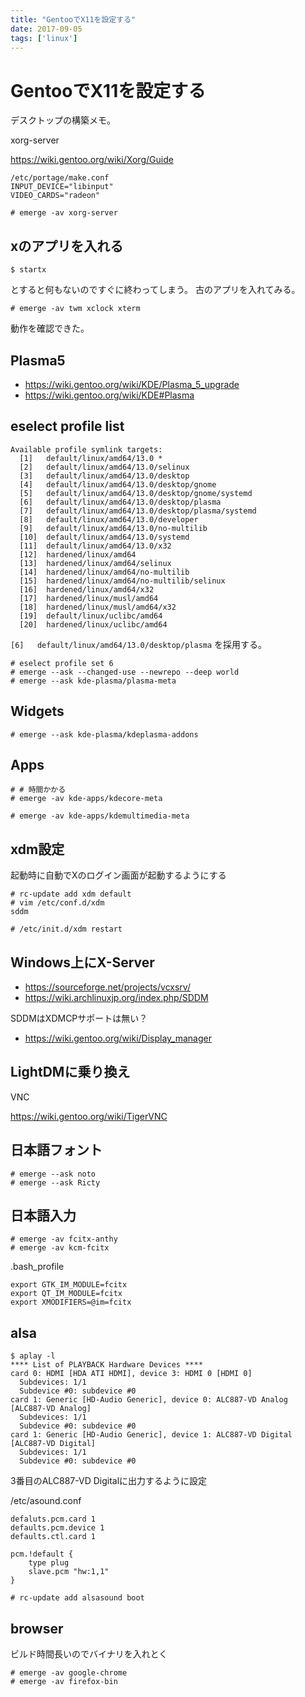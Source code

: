 ```yaml
---
title: "GentooでX11を設定する"
date: 2017-09-05
tags: ['linux']
---
```


# GentooでX11を設定する

デスクトップの構築メモ。

xorg-server

<https://wiki.gentoo.org/wiki/Xorg/Guide>

```
/etc/portage/make.conf
INPUT_DEVICE="libinput"
VIDEO_CARDS="radeon"
```

```
# emerge -av xorg-server
````

## xのアプリを入れる

```shell
$ startx
```

とすると何もないのですぐに終わってしまう。
古のアプリを入れてみる。

```
# emerge -av twm xclock xterm 
```

動作を確認できた。

## Plasma5

- <https://wiki.gentoo.org/wiki/KDE/Plasma_5_upgrade>
- <https://wiki.gentoo.org/wiki/KDE#Plasma>

## eselect profile list

```
Available profile symlink targets:
  [1]   default/linux/amd64/13.0 *
  [2]   default/linux/amd64/13.0/selinux
  [3]   default/linux/amd64/13.0/desktop
  [4]   default/linux/amd64/13.0/desktop/gnome
  [5]   default/linux/amd64/13.0/desktop/gnome/systemd
  [6]   default/linux/amd64/13.0/desktop/plasma
  [7]   default/linux/amd64/13.0/desktop/plasma/systemd
  [8]   default/linux/amd64/13.0/developer
  [9]   default/linux/amd64/13.0/no-multilib
  [10]  default/linux/amd64/13.0/systemd
  [11]  default/linux/amd64/13.0/x32
  [12]  hardened/linux/amd64
  [13]  hardened/linux/amd64/selinux
  [14]  hardened/linux/amd64/no-multilib
  [15]  hardened/linux/amd64/no-multilib/selinux
  [16]  hardened/linux/amd64/x32
  [17]  hardened/linux/musl/amd64
  [18]  hardened/linux/musl/amd64/x32
  [19]  default/linux/uclibc/amd64
  [20]  hardened/linux/uclibc/amd64
```

`[6]   default/linux/amd64/13.0/desktop/plasma` を採用する。

```
# eselect profile set 6
# emerge --ask --changed-use --newrepo --deep world
# emerge --ask kde-plasma/plasma-meta
```

## Widgets

```
# emerge --ask kde-plasma/kdeplasma-addons
```

## Apps

```
# # 時間かかる
# emerge -av kde-apps/kdecore-meta

# emerge -av kde-apps/kdemultimedia-meta
```

## xdm設定

起動時に自動でXのログイン画面が起動するようにする

```
# rc-update add xdm default
# vim /etc/conf.d/xdm
sddm

# /etc/init.d/xdm restart
```

## Windows上にX-Server

- <https://sourceforge.net/projects/vcxsrv/>
- <https://wiki.archlinuxjp.org/index.php/SDDM>

SDDMはXDMCPサポートは無い？

- <https://wiki.gentoo.org/wiki/Display_manager>

## LightDMに乗り換え
VNC

<https://wiki.gentoo.org/wiki/TigerVNC>

## 日本語フォント

```
# emerge --ask noto
# emerge --ask Ricty
```

## 日本語入力

```
# emerge -av fcitx-anthy
# emerge -av kcm-fcitx
```

.bash_profile
```
export GTK_IM_MODULE=fcitx
export QT_IM_MODULE=fcitx
export XMODIFIERS=@im=fcitx
```

## alsa

```
$ aplay -l
**** List of PLAYBACK Hardware Devices ****
card 0: HDMI [HDA ATI HDMI], device 3: HDMI 0 [HDMI 0]
  Subdevices: 1/1
  Subdevice #0: subdevice #0
card 1: Generic [HD-Audio Generic], device 0: ALC887-VD Analog [ALC887-VD Analog]
  Subdevices: 1/1
  Subdevice #0: subdevice #0
card 1: Generic [HD-Audio Generic], device 1: ALC887-VD Digital [ALC887-VD Digital]
  Subdevices: 1/1
  Subdevice #0: subdevice #0
```

3番目のALC887-VD Digitalに出力するように設定

/etc/asound.conf
```
defaluts.pcm.card 1
defaults.pcm.device 1
defaults.ctl.card 1

pcm.!default {
    type plug
    slave.pcm "hw:1,1"
}
```

```
# rc-update add alsasound boot
```

## browser

ビルド時間長いのでバイナリを入れとく

```
# emerge -av google-chrome
# emerge -av firefox-bin
```

